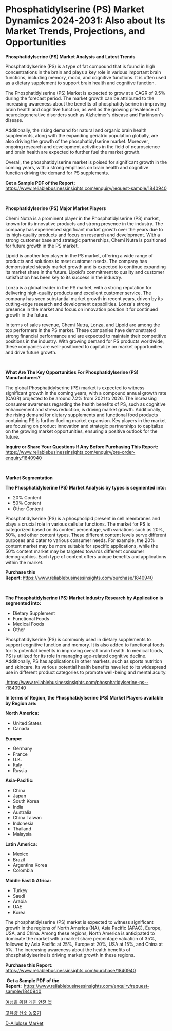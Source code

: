 <p><h1>Phosphatidylserine (PS) Market Dynamics 2024-2031: Also about Its Market Trends, Projections, and Opportunities</h1></p><p><strong>Phosphatidylserine (PS) Market Analysis and Latest Trends</strong></p>
<p><p>Phosphatidylserine (PS) is a type of fat compound that is found in high concentrations in the brain and plays a key role in various important brain functions, including memory, mood, and cognitive functions. It is often used as a dietary supplement to support brain health and cognitive function.</p><p>The Phosphatidylserine (PS) Market is expected to grow at a CAGR of 9.5% during the forecast period. The market growth can be attributed to the increasing awareness about the benefits of phosphatidylserine in improving brain health and cognitive function, as well as the growing prevalence of neurodegenerative disorders such as Alzheimer's disease and Parkinson's disease.</p><p>Additionally, the rising demand for natural and organic brain health supplements, along with the expanding geriatric population globally, are also driving the growth of the phosphatidylserine market. Moreover, ongoing research and development activities in the field of neuroscience and brain health are expected to further fuel the market growth.</p><p>Overall, the phosphatidylserine market is poised for significant growth in the coming years, with a strong emphasis on brain health and cognitive function driving the demand for PS supplements.</p></p>
<p><strong>Get a Sample PDF of the Report:&nbsp;</strong> <a href="https://www.reliablebusinessinsights.com/enquiry/request-sample/1840940">https://www.reliablebusinessinsights.com/enquiry/request-sample/1840940</a></p>
<p>&nbsp;</p>
<p><strong>Phosphatidylserine (PS) Major Market Players</strong></p>
<p><p>Chemi Nutra is a prominent player in the Phosphatidylserine (PS) market, known for its innovative products and strong presence in the industry. The company has experienced significant market growth over the years due to its high-quality products and focus on research and development. With a strong customer base and strategic partnerships, Chemi Nutra is positioned for future growth in the PS market.</p><p>Lipoid is another key player in the PS market, offering a wide range of products and solutions to meet customer needs. The company has demonstrated steady market growth and is expected to continue expanding its market share in the future. Lipoid's commitment to quality and customer satisfaction has been key to its success in the industry.</p><p>Lonza is a global leader in the PS market, with a strong reputation for delivering high-quality products and excellent customer service. The company has seen substantial market growth in recent years, driven by its cutting-edge research and development capabilities. Lonza's strong presence in the market and focus on innovation position it for continued growth in the future.</p><p>In terms of sales revenue, Chemi Nutra, Lonza, and Lipoid are among the top performers in the PS market. These companies have demonstrated strong financial performance and are expected to maintain their competitive positions in the industry. With growing demand for PS products worldwide, these companies are well-positioned to capitalize on market opportunities and drive future growth.</p></p>
<p>&nbsp;</p>
<p><strong>What Are The Key Opportunities For Phosphatidylserine (PS) Manufacturers?</strong></p>
<p><p>The global Phosphatidylserine (PS) market is expected to witness significant growth in the coming years, with a compound annual growth rate (CAGR) projected to be around 7.2% from 2021 to 2026. The increasing consumer awareness regarding the health benefits of PS, such as cognitive enhancement and stress reduction, is driving market growth. Additionally, the rising demand for dietary supplements and functional food products containing PS is further fueling market expansion. Key players in the market are focusing on product innovation and strategic partnerships to capitalize on the growing market opportunities, ensuring a positive outlook for the future.</p></p>
<p><strong>Inquire or Share Your Questions If Any Before Purchasing This Report:</strong> <a href="https://www.reliablebusinessinsights.com/enquiry/pre-order-enquiry/1840940">https://www.reliablebusinessinsights.com/enquiry/pre-order-enquiry/1840940</a></p>
<p>&nbsp;</p>
<p><strong>Market Segmentation</strong></p>
<p><strong>The Phosphatidylserine (PS) Market Analysis by types is segmented into:</strong></p>
<p><ul><li>20% Content</li><li>50% Content</li><li>Other Content</li></ul></p>
<p><p>Phosphatidylserine (PS) is a phospholipid present in cell membranes and plays a crucial role in various cellular functions. The market for PS is categorized based on its content percentage, with variations such as 20%, 50%, and other content types. These different content levels serve different purposes and cater to various consumer needs. For example, the 20% content market may be more suitable for specific applications, while the 50% content market may be targeted towards different consumer demographics. Each type of content offers unique benefits and applications within the market.</p></p>
<p><strong>Purchase this Report:&nbsp;</strong><a href="https://www.reliablebusinessinsights.com/purchase/1840940">https://www.reliablebusinessinsights.com/purchase/1840940</a></p>
<p>&nbsp;</p>
<p><strong>The Phosphatidylserine (PS) Market Industry Research by Application is segmented into:</strong></p>
<p><ul><li>Dietary Supplement</li><li>Functional Foods</li><li>Medical Foods</li><li>Other</li></ul></p>
<p><p>Phosphatidylserine (PS) is commonly used in dietary supplements to support cognitive function and memory. It is also added to functional foods for its potential benefits in improving overall brain health. In medical foods, PS is utilized for its role in managing age-related cognitive decline. Additionally, PS has applications in other markets, such as sports nutrition and skincare. Its various potential health benefits have led to its widespread use in different product categories to promote well-being and mental acuity.</p></p>
<p><a href="https://www.reliablebusinessinsights.com/phosphatidylserine-ps--r1840940">&nbsp;https://www.reliablebusinessinsights.com/phosphatidylserine-ps--r1840940</a></p>
<p><strong>In terms of Region, the Phosphatidylserine (PS) Market Players available by Region are:</strong></p>
<p>
    <p> <strong> North America: </strong>
        <ul>
            <li>United States</li>
            <li>Canada</li>
        </ul>
        </p> 
    <p> <strong> Europe: </strong>
        <ul>
            <li>Germany</li>
            <li>France</li>
            <li>U.K.</li>
            <li>Italy</li>
            <li>Russia</li>
        </ul>
        </p> 
    <p> <strong> Asia-Pacific: </strong>
        <ul>
            <li>China</li>
            <li>Japan</li>
            <li>South Korea</li>
            <li>India</li>
            <li>Australia</li>
            <li>China Taiwan</li>
            <li>Indonesia</li>
            <li>Thailand</li>
            <li>Malaysia</li>
        </ul>
        </p> 
    <p> <strong> Latin America: </strong>
        <ul>
            <li>Mexico</li>
            <li>Brazil</li>
            <li>Argentina Korea</li>
            <li>Colombia</li>
        </ul>
        </p> 
    <p> <strong> Middle East & Africa: </strong>
        <ul>
            <li>Turkey</li>
            <li>Saudi</li>
            <li>Arabia</li>
            <li>UAE</li>
            <li>Korea</li>
        </ul>
    </p>
    </p>
<p><p>The phosphatidylserine (PS) market is expected to witness significant growth in the regions of North America (NA), Asia Pacific (APAC), Europe, USA, and China. Among these regions, North America is anticipated to dominate the market with a market share percentage valuation of 35%, followed by Asia Pacific at 25%, Europe at 20%, USA at 15%, and China at 5%. The increasing awareness about the health benefits of phosphatidylserine is driving market growth in these regions.</p></p>
<p><strong>Purchase this Report: </strong><a href="https://www.reliablebusinessinsights.com/purchase/1840940">https://www.reliablebusinessinsights.com/purchase/1840940</a></p>
<p>&nbsp;<strong>Get a Sample PDF of the Report:&nbsp;&nbsp;</strong><a href="https://www.reliablebusinessinsights.com/enquiry/request-sample/1840940">https://www.reliablebusinessinsights.com/enquiry/request-sample/1840940</a></p>
<p><strong></strong></p>
<p><p><a href="https://github.com/konokaryan/Market-Research-Report-List-1/blob/main/9823751144374.md">여성을 위한 개인 안전 앱</a></p><p><a href="https://medium.com/@rickymetzdvm/%EA%B3%A0%ED%9D%90-%EC%82%B0%EC%86%8C-%EB%86%8D%EC%B6%95%EA%B8%B0-%EC%8B%9C%EC%9E%A5-%EA%B8%80%EB%A1%9C%EB%B2%8C-%EC%8B%9C%EC%9E%A5-%EC%A0%84%EB%A7%9D-%EB%B0%8F-%ED%8C%90%EB%A7%A4-%EB%8F%99%ED%96%A5-2024%EB%85%84%EB%B6%80%ED%84%B0-2031%EB%85%84%EA%B9%8C%EC%A7%80-b2bab8bd2a00">고유량 산소 농축기</a></p><p><a href="https://github.com/jnzzvtbl92/Market-Research-Report-List-1/blob/main/d-allulose-market.md">D-Allulose Market</a></p></p>